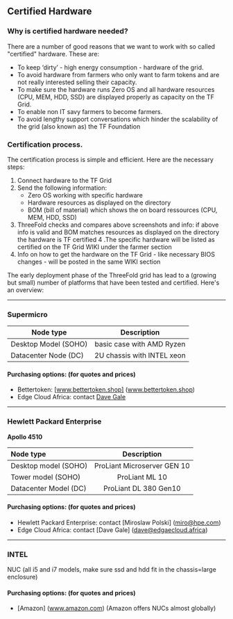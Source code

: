 ## Certified Hardware

### Why is certified hardware needed?

There are a number of good reasons that we want to work with so called "certified" hardware. These are:

 - To keep ‘dirty’ - high energy consumption - hardware of the grid. 
 - To avoid hardware from farmers who only want to farm tokens and are not really interested selling their capacity. 
 - To make sure the hardware runs Zero OS and all hardware resources (CPU, MEM, HDD, SSD) are displayed properly as capacity on the TF Grid.
 - To enable non IT savy farmers to become farmers.
 - To avoid lengthy support conversations which hinder the scalability of the grid (also known as) the TF Foundation

### Certification process.

The certification process is simple and efficient.  Here are the necessary steps:

 1. Connect hardware to the TF Grid
 2. Send the following information:
     - Zero OS working with specific hardware
     - Hardware resources as displayed on the directory 
     - BOM (bill of material) which shows the on board ressources (CPU, MEM, HDD, SSD)
 3. ThreeFold checks and compares above screenshots and info: if above info is valid and BOM matches resources as displayed on the directory the hardware is TF certified
 4 .The specific hardware will be listed as certified on the TF Grid WIKI under the farmer section
 5. Info on how to get the hardware on the TF Grid - like necessary BIOS changes - will be posted in the same WIKI section

The early deployment phase of the ThreeFold grid has lead to a (growing but small) number of platforms that have been tested and certified.  Here's an overview:

----
### Supermicro

| Node type        | Description           |
| ------------- |:-------------:|
| Desktop Model (SOHO)    | basic case with AMD Ryzen |
| Datacenter Node  (DC)  | 2U chassis with INTEL xeon   | 


#### Purchasing options: (for quotes and prices)

- Bettertoken: [www.bettertoken.shop] (www.bettertoken.shop)
- Edge Cloud Africa: contact [Dave Gale](dave@edgaecloud.africa)

-----

### Hewlett Packard Enterprise

**Apollo 4510**

| Node type        | Description           |
|:-------------|:-------------:|
|   Desktop model (SOHO) | ProLiant Microserver GEN 10 |
|   Tower model  (SOHO) | ProLiant ML 10 | 
|    Datacenter Model (DC)  | ProLiant DL 380 Gen10 |



#### Purchasing options: (for quotes and prices)

- Hewlett Packard Enterprise: contact [Miroslaw Polski] (miro@hpe.com)
- Edge Cloud Africa: contact [Dave Gale] (dave@edgaecloud.africa)
 
 ----
### INTEL

NUC (all i5 and i7 models, make sure ssd and hdd fit in the chassis=large enclosure)

#### Purchasing options: (for quotes and prices)

 - [Amazon] (www.amazon.com) (Amazon offers NUCs almost globally)
